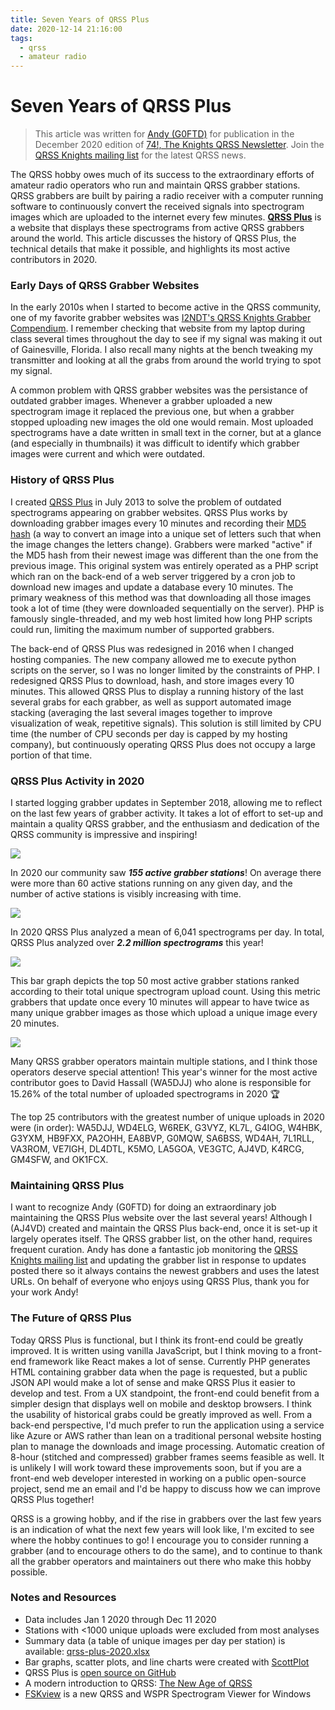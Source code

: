 ```yaml
---
title: Seven Years of QRSS Plus
date: 2020-12-14 21:16:00
tags:
  - qrss
  - amateur radio
---
```


# Seven Years of QRSS Plus

> This article was written for [Andy (G0FTD)](https://sites.google.com/view/andy-g0ftd/) for publication in the December 2020 edition of [74!, The Knights QRSS Newsletter](https://swharden.com/qrss/74/). Join the [QRSS Knights mailing list](https://groups.io/g/qrssknights) for the latest QRSS news.

The QRSS hobby owes much of its success to the extraordinary efforts of amateur radio operators who run and maintain QRSS grabber stations. QRSS grabbers are built by pairing a radio receiver with a computer running software to continuously convert the received signals into spectrogram images which are uploaded to the internet every few minutes. [**QRSS Plus**](https://swharden.com/qrss/plus/) is a website that displays these spectrograms from active QRSS grabbers around the world. This article discusses the history of QRSS Plus, the technical details that make it possible, and highlights its most active contributors in 2020.

### Early Days of QRSS Grabber Websites

In the early 2010s when I started to become active in the QRSS community, one of my favorite grabber websites was [I2NDT's QRSS Knights Grabber Compendium](https://digilander.libero.it/i2ndt/grabber/grabber-compendium.htm). I remember checking that website from my laptop during class several times throughout the day to see if my signal was making it out of Gainesville, Florida. I also recall many nights at the bench tweaking my transmitter and looking at all the grabs from around the world trying to spot my signal. 

A common problem with QRSS grabber websites was the persistance of outdated grabber images. Whenever a grabber uploaded a new spectrogram image it replaced the previous one, but when a grabber stopped uploading new images the old one would remain. Most uploaded spectrograms have a date written in small text in the corner, but at a glance (and especially in thumbnails) it was difficult to identify which grabber images were current and which were outdated. 

### History of QRSS Plus

I created [QRSS Plus](https://swharden.com/qrss/plus/) in July 2013 to solve the problem of outdated spectrograms appearing on grabber websites. QRSS Plus works by downloading grabber images every 10 minutes and recording their [MD5 hash](https://en.wikipedia.org/wiki/MD5) (a way to convert an image into a unique set of letters such that when the image changes the letters change). Grabbers were marked "active" if the MD5 hash from their newest image was different than the one from the previous image. This original system was entirely operated as a PHP script which ran on the back-end of a web server triggered by a cron job to download new images and update a database every 10 minutes. The primary weakness of this method was that downloading all those images took a lot of time (they were downloaded sequentially on the server). PHP is famously single-threaded, and my web host limited how long PHP scripts could run, limiting the maximum number of supported grabbers.

The back-end of QRSS Plus was redesigned in 2016 when I changed hosting companies. The new company allowed me to execute python scripts on the server, so I was no longer limited by the constraints of PHP. I redesigned QRSS Plus to download, hash, and store images every 10 minutes. This allowed QRSS Plus to display a running history of the last several grabs for each grabber, as well as support automated image stacking (averaging the last several images together to improve visualization of weak, repetitive signals). This solution is still limited by CPU time (the number of CPU seconds per day is capped by my hosting company), but continuously operating QRSS Plus does not occupy a large portion of that time.

### QRSS Plus Activity in 2020

I started logging grabber updates in September 2018, allowing me to reflect on the last few years of grabber activity. It takes a lot of effort to set-up and maintain a quality QRSS grabber, and the enthusiasm and dedication of the QRSS community is impressive and inspiring! 

<div class="center">

![](grabbers-per-day.png)

</div>

In 2020 our community saw ***155 active grabber stations***! On average there were more than 60 active stations running on any given day, and the number of active stations is visibly increasing with time.

<div class="center">

![](grabs-per-day.png)

</div>

In 2020 QRSS Plus analyzed a mean of 6,041 spectrograms per day. In total, QRSS Plus analyzed over ***2.2 million spectrograms*** this year!

<div class="center">

![](grabbers-leader.png)

</div>

This bar graph depicts the top 50 most active grabber stations ranked according to their total unique spectrogram upload count. Using this metric grabbers that update once every 10 minutes will appear to have twice as many unique grabber images as those which upload a unique image every 20 minutes.

<div class="center">

![](qrss-2020-pie.png)

</div>

Many QRSS grabber operators maintain multiple stations, and I think those operators deserve special attention! This year's winner for the most active contributor goes to David Hassall (WA5DJJ) who alone is responsible for 15.26% of the total number of uploaded spectrograms in 2020 🏆

The top 25 contributors with the greatest number of unique uploads in 2020 were (in order): WA5DJJ, WD4ELG, W6REK, G3VYZ, KL7L, G4IOG, W4HBK, G3YXM, HB9FXX, PA2OHH, EA8BVP, G0MQW, SA6BSS, WD4AH, 7L1RLL, VA3ROM, VE7IGH, DL4DTL, K5MO, LA5GOA, VE3GTC, AJ4VD, K4RCG, GM4SFW, and OK1FCX. 

### Maintaining QRSS Plus

I want to recognize Andy (G0FTD) for doing an extraordinary job maintaining the QRSS Plus website over the last several years! Although I (AJ4VD) created and maintain the QRSS Plus back-end, once it is set-up it largely operates itself. The QRSS grabber list, on the other hand, requires frequent curation. Andy has done a fantastic job monitoring the [QRSS Knights mailing list](https://groups.io/g/qrssknights) and updating the grabber list in response to updates posted there so it always contains the newest grabbers and uses the latest URLs. On behalf of everyone who enjoys using QRSS Plus, thank you for your work Andy!

### The Future of QRSS Plus

Today QRSS Plus is functional, but I think its front-end could be greatly improved. It is written using vanilla JavaScript, but I think moving to a front-end framework like React makes a lot of sense. Currently PHP generates HTML containing grabber data when the page is requested, but a public JSON API would make a lot of sense and make QRSS Plus it easier to develop and test. From a UX standpoint, the front-end could benefit from a simpler design that displays well on mobile and desktop browsers. I think the usability of historical grabs could be greatly improved as well. From a back-end perspective, I'd much prefer to run the application using a service like Azure or AWS rather than lean on a traditional personal website hosting plan to manage the downloads and image processing. Automatic creation of 8-hour (stitched and compressed) grabber frames seems feasible as well. It is unlikely I will work toward these improvements soon, but if you are a front-end web developer interested in working on a public open-source project, send me an email and I'd be happy to discuss how we can improve QRSS Plus together!

QRSS is a growing hobby, and if the rise in grabbers over the last few years is an indication of what the next few years will look like, I'm excited to see where the hobby continues to go! I encourage you to consider running a grabber (and to encourage others to do the same), and to continue to thank all the grabber operators and maintainers out there who make this hobby possible.

### Notes and Resources
* Data includes Jan 1 2020 through Dec 11 2020
* Stations with <1000 unique uploads were excluded from most analyses
* Summary data (a table of unique images per day per station) is available: [qrss-plus-2020.xlsx](qrss-plus-2020.xlsx)
* Bar graphs, scatter plots, and line charts were created with [ScottPlot](https://swharden.com/scottplot)
* QRSS Plus is [open source on GitHub](https://github.com/swharden/qrssplus)
* A modern introduction to QRSS: [The New Age of QRSS](https://swharden.com/blog/2020-10-03-new-age-of-qrss)
* [FSKview](https://swharden.com/software/FSKview) is a new QRSS and WSPR Spectrogram Viewer for Windows